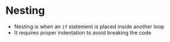 # Nesting

- Nesting is when an `if` statement is placed inside another loop
- It requires proper indentation to avoid breaking the code
